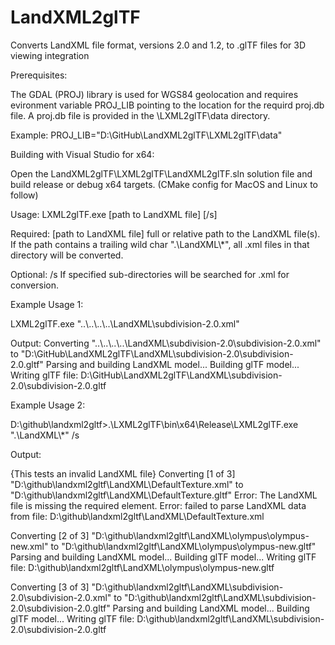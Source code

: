 # LandXML2glTF
Converts LandXML file format, versions 2.0 and 1.2, to .glTF files for 3D viewing integration

Prerequisites:

The GDAL (PROJ) library is used for WGS84 geolocation and requires evironment variable PROJ_LIB pointing to the location for the requird proj.db file. A proj.db file is provided in the \LXML2glTF\data directory.

Example: PROJ_LIB="D:\GitHub\LandXML2glTF\LXML2glTF\data"

Building with Visual Studio for x64:

Open the LandXML2glTF\LXML2glTF\LandXML2glTF.sln solution file and build release or debug x64 targets.
(CMake config for MacOS and Linux to follow)

Usage:
LXML2glTF.exe [path to LandXML file] [/s]

Required: [path to LandXML file] full or relative path to the LandXML file(s). If the path contains a trailing wild char ".\\LandXML\\*", all .xml files in that directory will be converted.

Optional: /s If specified sub-directories will be searched for .xml for conversion.

Example Usage 1:

LXML2glTF.exe "..\\..\\..\\..\\LandXML\subdivision-2.0.xml"

Output:
Converting "..\\..\\..\\..\\LandXML\\subdivision-2.0\\subdivision-2.0.xml" to "D:\\GitHub\\LandXML2glTF\\LandXML\\subdivision-2.0\\subdivision-2.0.gltf"
Parsing and building LandXML model...
Building glTF model...
Writing glTF file: D:\GitHub\LandXML2glTF\LandXML\subdivision-2.0\subdivision-2.0.gltf

Example Usage 2:

D:\github\landxml2gltf>.\LXML2glTF\bin\x64\Release\LXML2glTF.exe ".\\LandXML\\*" /s

Output:

{This tests an invalid LandXML file} Converting [1 of 3] "D:\\github\\landxml2gltf\\LandXML\\DefaultTexture.xml" to "D:\\github\\landxml2gltf\\LandXML\\DefaultTexture.gltf"
Error: The LandXML file is missing the required <Units> element.
Error: failed to parse LandXML data from file: D:\github\landxml2gltf\LandXML\DefaultTexture.xml

Converting [2 of 3] "D:\\github\\landxml2gltf\\LandXML\\olympus\\olympus-new.xml" to "D:\\github\\landxml2gltf\\LandXML\\olympus\\olympus-new.gltf"
Parsing and building LandXML model...
Building glTF model...
Writing glTF file: D:\github\landxml2gltf\LandXML\olympus\olympus-new.gltf

Converting [3 of 3] "D:\\github\\landxml2gltf\\LandXML\\subdivision-2.0\\subdivision-2.0.xml" to "D:\\github\\landxml2gltf\\LandXML\\subdivision-2.0\\subdivision-2.0.gltf"
Parsing and building LandXML model...
Building glTF model...
Writing glTF file: D:\github\landxml2gltf\LandXML\subdivision-2.0\subdivision-2.0.gltf
